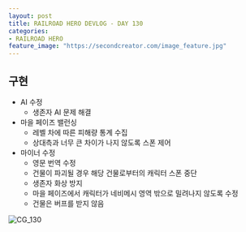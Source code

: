 ```yaml
---
layout: post
title: RAILROAD HERO DEVLOG - DAY 130
categories:
- RAILROAD HERO
feature_image: "https://secondcreator.com/image_feature.jpg"
---
```


## 구현
- AI 수정
  - 생존자 AI 문제 해결
- 마을 페이즈 밸런싱
  - 레벨 차에 따른 피해량 통계 수집
  - 상대측과 너무 큰 차이가 나지 않도록 스폰 제어
- 마이너 수정
  - 영문 번역 수정
  - 건물이 파괴될 경우 해당 건물로부터의 캐릭터 스폰 중단
  - 생존자 화상 방지
  - 마을 페이즈에서 캐릭터가 네비메시 영역 밖으로 밀려나지 않도록 수정
  - 건물은 버프를 받지 않음

![CG_130](https://secondcreator.com/blog/imgs/CG_130.png)
